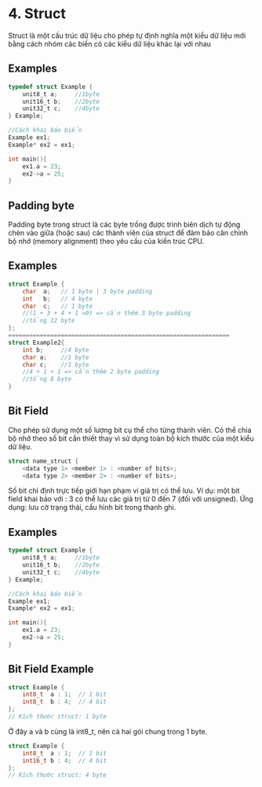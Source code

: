 
# 4. Struct

Struct là một cấu trúc dữ liệu cho phép tự định nghĩa một kiểu dữ liệu mới bằng cách nhóm các biến có các kiểu dữ liệu khác lại với nhau
## Examples

```c
typedef struct Example {
    unit8_t a;     //1byte
    unit16_t b;    //2byte
    unit32_t c;    //4byte
} Example;

//Cách khai báo biến
Example ex1;
Example* ex2 = ex1;

int main(){
    ex1.a = 23;
    ex2->a = 25;
}
```

## Padding byte
Padding byte trong struct là các byte trống được trình biên dịch tự động chèn vào giữa (hoặc sau) các thành viên của struct để đảm bảo căn chỉnh bộ nhớ (memory alignment) theo yêu cầu của kiến trúc CPU.
## Examples

```c
struct Example {
    char  a;   // 1 byte | 3 byte padding
    int   b;   // 4 byte
    char  c;   // 1 byte 
    //(1 + 3 + 4 + 1 =9) => cần thêm 3 byte padding
    //tổng 12 byte
};
===============================================================
struct Example2{
    int b;     //4 byte
    char a;    //1 byte
    char c;    //1 byte
    //4 + 1 + 1 => cần thêm 2 byte padding
    //tổng 8 byte
}
```


## Bit Field

Cho phép sử dụng một số lượng bit cụ thể cho từng thành viên. Có thể chia bộ nhớ theo số bit cần thiết thay vì sử dụng toàn bộ kích thước của một kiểu dữ liệu.
```c
struct name_struct {    
    <data type 1> <member 1> : <number of bits>;
    <data type 2> <member 2> : <number of bits>;
```
Số bit chỉ định trực tiếp giới hạn phạm vi giá trị có thể lưu. Ví dụ: một bit field khai báo với : 3 có thể lưu các giá trị từ 0 đến 7 (đối với unsigned).
Ứng dụng: lưu cờ trạng thái, cấu hình bit trong thanh ghi.
## Examples

```c
typedef struct Example {
    unit8_t a;     //1byte
    unit16_t b;    //2byte
    unit32_t c;    //4byte
} Example;

//Cách khai báo biến
Example ex1;
Example* ex2 = ex1;

int main(){
    ex1.a = 23;
    ex2->a = 25;
}
```

## Bit Field Example

```c
struct Example {
    int8_t  a : 1;  // 1 bit
    int8_t  b : 4;  // 4 bit
};
// Kích thước struct: 1 byte
```
Ở đây a và b cùng là int8_t, nên cả hai gói chung trong 1 byte.
```c
struct Example {
    int8_t  a : 1;  // 1 bit
    int16_t b : 4;  // 4 bit
};
// Kích thước struct: 4 byte
```